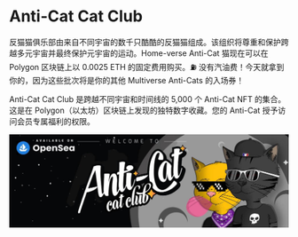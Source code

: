 # Anti-Cat Cat Club

反猫猫俱乐部由来自不同宇宙的数千只酷酷的反猫猫组成。该组织将尊重和保护跨越多元宇宙并最终保护元宇宙的运动。Home-verse Anti-Cat 猫现在可以在 Polygon 区块链上以 0.0025 ETH 的固定费用购买。⛽ 没有汽油费！今天就拿到你的，因为这些批次将是你的其他 Multiverse Anti-Cats 的入场券！

Anti-Cat Cat Club 是跨越不同宇宙和时间线的 5,000 个 Anti-Cat NFT 的集合。这是在 Polygon（以太坊）区块链上发现的独特数字收藏。您的 Anti-Cat 授予访问会员专属福利的权限。

![1500x500](1500x500.jpg)
